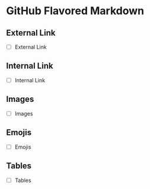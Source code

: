# GitHub Flavored Markdown

## External Link

- [ ] External Link

## Internal Link

- [ ] Internal Link

## Images

- [ ] Images

## Emojis 

- [ ] Emojis

## Tables 

- [ ] Tables

